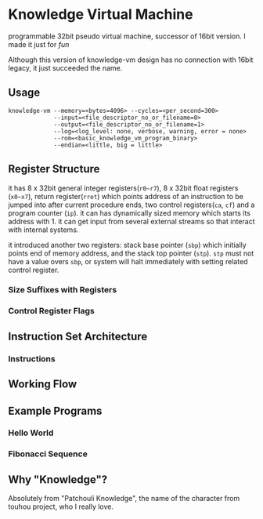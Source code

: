 # Knowledge Virtual Machine
programmable 32bit pseudo virtual machine, successor of 16bit version. I made it just for *fun*

Although this version of knowledge-vm design has no connection with 16bit legacy, it just succeeded the name.

## Usage

```
knowledge-vm --memory=<bytes=4096> --cycles=<per_second=300> 
             --input=<file_descriptor_no_or_filename=0>
             --output=<file_descriptor_no_or_filename=1>
             --log=<log_level: none, verbose, warning, error = none>
             --rom=<basic_knowledge_vm_program_binary>
             --endian=<little, big = little>
```


## Register Structure

it has 8 x 32bit general integer registers(`r0~r7`), 8 x 32bit float registers (`x0~x7`), return register(`rret`) which points address of an instruction to be jumped into after current procedure ends, two control registers(`ca`, `cf`) and a program counter (`ip`). it can has dynamically sized memory which starts its address with 1. it can get input from several external streams so that interact with internal systems.

it introduced another two registers: stack base pointer (`sbp`) which initially points end of memory address, and the stack top pointer (`stp`). `stp` must not have a value overs `sbp`, or system will halt immediately with setting related control register.

### Size Suffixes with Registers

### Control Register Flags

## Instruction Set Architecture

### Instructions

## Working Flow

## Example Programs

### Hello World

### Fibonacci Sequence

## Why "Knowledge"?

Absolutely from "Patchouli Knowledge", the name of the character from touhou project, who I really love.
